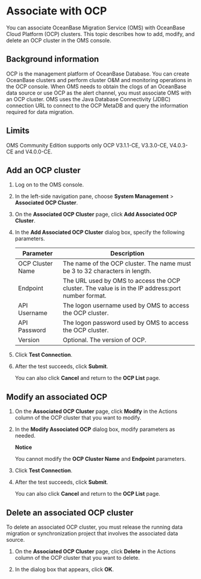# Associate with OCP

You can associate OceanBase Migration Service (OMS) with OceanBase Cloud Platform (OCP) clusters. This topic describes how to add, modify, and delete an OCP cluster in the OMS console.

## Background information

OCP is the management platform of OceanBase Database. You can create OceanBase clusters and perform cluster O\&M and monitoring operations in the OCP console. When OMS needs to obtain the clogs of an OceanBase data source or use OCP as the alert channel, you must associate OMS with an OCP cluster. OMS uses the Java Database Connectivity (JDBC) connection URL to connect to the OCP MetaDB and query the information required for data migration.

## Limits

OMS Community Edition supports only OCP V3.1.1-CE, V3.3.0-CE, V4.0.3-CE and V4.0.0-CE.

## Add an OCP cluster

1. Log on to the OMS console.

2. In the left-side navigation pane, choose **System Management** \> **Associated OCP Cluster**.

3. On the **Associated OCP Cluster** page, click **Add Associated OCP Cluster**.

4. In the **Add Associated OCP Cluster** dialog box, specify the following parameters.

   |    Parameter     |                                            Description                                            |
   |------------------|---------------------------------------------------------------------------------------------------|
   | OCP Cluster Name | The name of the OCP cluster. The name must be 3 to 32 characters in length.                       |
   | Endpoint         | The URL used by OMS to access the OCP cluster. The value is in the IP address:port number format. |
   | API Username     | The logon username used by OMS to access the OCP cluster.                                         |
   | API Password     | The logon password used by OMS to access the OCP cluster.                                         |
   | Version          | Optional. The version of OCP.                                                                     |

5. Click **Test Connection**.

6. After the test succeeds, click **Submit**.

   You can also click **Cancel** and return to the **OCP List** page.

## Modify an associated OCP

1. On the **Associated OCP Cluster** page, click **Modify** in the Actions column of the OCP cluster that you want to modify.

2. In the **Modify Associated OCP** dialog box, modify parameters as needed.

   **Notice**

   You cannot modify the **OCP Cluster Name** and **Endpoint** parameters.

3. Click **Test Connection**.

4. After the test succeeds, click **Submit**.

   You can also click **Cancel** and return to the **OCP List** page.

## Delete an associated OCP cluster

To delete an associated OCP cluster, you must release the running data migration or synchronization project that involves the associated data source.

1. On the **Associated OCP Cluster** page, click **Delete** in the Actions column of the OCP cluster that you want to delete.

2. In the dialog box that appears, click **OK**.
